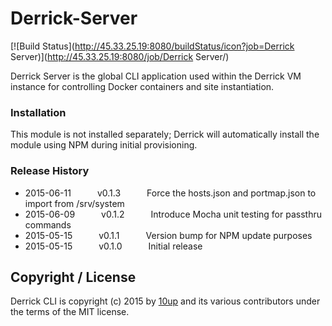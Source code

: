 Derrick-Server
==============

[![Build Status](http://45.33.25.19:8080/buildStatus/icon?job=Derrick Server)](http://45.33.25.19:8080/job/Derrick Server/)

Derrick Server is the global CLI application used within the Derrick VM instance for controlling Docker containers and site instantiation.

### Installation

This module is not installed separately; Derrick will automatically install the module using NPM during initial provisioning.

### Release History

 * 2015-06-11   v0.1.3   Force the hosts.json and portmap.json to import from /srv/system
 * 2015-06-09   v0.1.2   Introduce Mocha unit testing for passthru commands
 * 2015-05-15   v0.1.1   Version bump for NPM update purposes
 * 2015-05-15   v0.1.0   Initial release

## Copyright / License

Derrick CLI is copyright (c) 2015 by [10up](http://10up.com) and its various contributors under the terms of the MIT license.